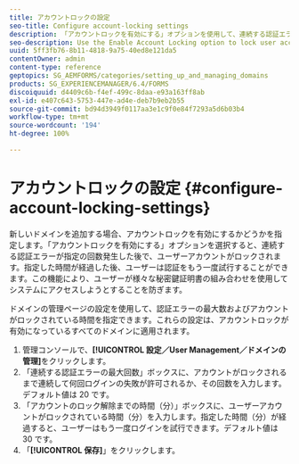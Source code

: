 ```yaml
---
title: アカウントロックの設定
seo-title: Configure account-locking settings
description: 「アカウントロックを有効にする」オプションを使用して、連続する認証エラーが指定の回数発生した後で、ユーザーアカウントをロックします。
seo-description: Use the Enable Account Locking option to lock user accounts after a specified number of consecutive authentication failures.
uuid: 5ff3fb76-8b11-4818-9a75-40ed8e121da5
contentOwner: admin
content-type: reference
geptopics: SG_AEMFORMS/categories/setting_up_and_managing_domains
products: SG_EXPERIENCEMANAGER/6.4/FORMS
discoiquuid: d4409c6b-f4ef-499c-8daa-e93a163ff8ab
exl-id: e407c643-5753-447e-ad4e-deb7b9eb2b55
source-git-commit: bd94d3949f0117aa3e1c9f0e84f7293a5d6b03b4
workflow-type: tm+mt
source-wordcount: '194'
ht-degree: 100%

---
```


# アカウントロックの設定 {#configure-account-locking-settings}

新しいドメインを追加する場合、アカウントロックを有効にするかどうかを指定します。「アカウントロックを有効にする」オプションを選択すると、連続する認証エラーが指定の回数発生した後で、ユーザーアカウントがロックされます。指定した時間が経過した後、ユーザーは認証をもう一度試行することができます。この機能により、ユーザーが様々な秘密鍵証明書の組み合わせを使用してシステムにアクセスしようとすることを防ぎます。

ドメインの管理ページの設定を使用して、認証エラーの最大数およびアカウントがロックされている時間を指定できます。これらの設定は、アカウントロックが有効になっているすべてのドメインに適用されます。

1. 管理コンソールで、**[!UICONTROL 設定／User Management／ドメインの管理]**&#x200B;をクリックします。
1. 「連続する認証エラーの最大回数」ボックスに、アカウントがロックされるまで連続して何回ログインの失敗が許可されるか、その回数を入力します。デフォルト値は 20 です。
1. 「アカウントのロック解除までの時間（分）」ボックスに、ユーザーアカウントがロックされている時間（分）を入力します。指定した時間（分）が経過すると、ユーザーはもう一度ログインを試行できます。デフォルト値は 30 です。
1. 「**[!UICONTROL 保存]**」をクリックします。
